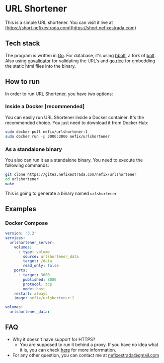 # URL Shortener

This is a simple URL shortener. You can visit it live at [https://short.nefixestrada.com](https://short.nefixestrada.com)

## Tech stack

The program is written in [Go](https://golang.org). For database, it's using [bbolt](https://github.com/etcd-io/bbolt), a fork of [bolt](https://github.com/boltdb/bolt). Also using [govalidator](https://github.com/asaskevich/govalidator) for validating the URL's and [go.rice](https://github.com/GeertJohan/go.rice) for embedding the static html files into the binary.

## How to run 

In order to run URL Shortener, you have two options:

### Inside a Docker [recommended]

You can easily run URL Shortener inside a Docker container. It's the recommended choice. You just need to download it from Docker Hub:

```sh
sudo docker pull nefix/urlshortener:1
sudo docker run -p 3000:3000 nefix/urlshortener
```

### As a standalone binary

You also can run it as a standalone binary. You need to execute the following commands:

```sh
git clone https://gitea.nefixestrada.com/nefix/urlshortener
cd urlshortener
make
```

This is going to generate a binary named `urlshortener`

## Examples

### Docker Compose

```yml
version: '3.2'
services:
  urlshortener_server:
    volumes:
      - type: volume
        source: urlshortener_data
        target: /data
        read_only: false
    ports:
      - target: 3000
        published: 8080
        protocol: tcp
        mode: host
    restart: always
    image: nefix/urlshortener:1

volumes:
  urlshortener_data:
```

## FAQ

- Why it doesn't have support for HTTPS?  
    + You are supposed to run it behind a proxy. If you have no idea what it is, you can check [here](https://en.wikipedia.org/wiki/Reverse_proxy) for more inforrmation.
- For any other question, you can contact me at [nefixestrada@gmail.com](mailto:nefixestrada@gmail.com)
